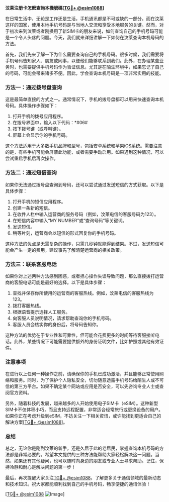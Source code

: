 **汶莱注册卡怎麽查詢本機號碼[[TG💪+ @esim1088](https://t.me/s/esim1088)]**

在日常生活中，无论是工作还是生活，手机通讯都是不可或缺的一部分。而在汶莱这样的国家，使用本地手机号码是与当地人交流和享受本地服务的关键。然而，对于初次来到汶莱或者刚换用了新SIM卡的朋友来说，如何查询自己的手机号码可能是一个令人头疼的问题。今天，我们就来详细讲解一下如何在汶莱查询本机号码的方法。

首先，我们先来了解一下为什么需要查询自己的手机号码。很多时候，我们需要将手机号码告知家人、朋友或同事，以便他们能够联系到我们。此外，在办理某些业务时，也需要提供手机号码作为验证信息。尤其是在陌生环境中，如果忘记了自己的号码，可能会带来诸多不便。因此，学会查询本机号码是一项非常实用的技能。

### 方法一：通过拨号盘查询

这是最简单直接的方式之一。通常情况下，手机的拨号盘都可以用来快速查询本机号码。具体操作步骤如下：

1. 打开手机的拨号应用程序。
2. 在拨号界面中，输入以下代码：*#06#
3. 按下拨号键（或呼叫键）。
4. 屏幕上会显示你的手机号码。

这个方法适用于大多数手机品牌和型号，包括安卓系统和苹果iOS系统。需要注意的是，有些手机可能会屏蔽此功能，或者需要手动启用。如果遇到这种情况，可以尝试重启手机后再次操作。

### 方法二：通过短信查询

如果你无法通过拨号盘查询到号码，还可以尝试通过发送短信的方式获取。以下是具体步骤：

1. 打开手机的短信应用程序。
2. 创建一条新的短信。
3. 在收件人栏中输入运营商的服务号码（例如，汶莱电信的客服号码为123）。
4. 在短信内容中输入“MY NUMBER”或“查询号码”等关键词。
5. 发送短信。
6. 稍等片刻，运营商会以短信的形式回复你的手机号码。

这种方法的优点是无需复杂的操作，只需几秒钟就能得到结果。不过，发送短信可能会产生一定的费用，建议事先了解清楚运营商的相关政策。

### 方法三：联系客服电话

如果你对上述两种方法感到困惑，或者担心操作失误导致问题，那么直接拨打运营商的客服电话可能是最好的选择。以下是具体步骤：

1. 查找并保存你所使用的运营商的客服热线。例如，汶莱电信的客服热线为123。
2. 拨打客服热线。
3. 根据语音提示选择人工服务。
4. 向客服人员说明情况，请求帮助查询你的手机号码。
5. 客服人员会核实你的身份后，将号码告知你。

这种方法的优势在于专业性和可靠性，但可能会花费更多的时间等待客服接听电话。此外，某些情况下可能需要提供额外的身份证明文件，比如护照或其他有效证件。

### 注意事项

在进行以上任何一种操作之前，请确保你的手机已成功激活，并且能够正常使用网络和服务。同时，为了保护个人隐私安全，切勿随意透露手机号码给陌生人或不可信的第三方平台。如果不确定某个网站或应用是否安全，可以先咨询专业人士或查阅官方资料。

另外，随着科技的发展，越来越多的人开始使用电子SIM卡（eSIM）。这种新型SIM卡不仅体积小巧，而且支持远程配置，非常适合经常旅行或更换设备的用户。如果你正在考虑升级到eSIM，不妨关注一下相关资讯，或许能找到更适合自己的解决方案[[TG💪+ @esim1088](https://t.me/s/esim1088)]。

### 总结

总之，无论你是刚到汶莱的新手，还是久居于此的老居民，掌握查询本机号码的方法都是非常必要的。希望本文提供的三种方法能帮助大家轻松解决这一问题。当然，如果还有其他疑问，也可以随时向身边的朋友或专业人士寻求帮助。记住，保持冷静和耐心是解决问题的第一步！

最后，再次提醒大家关注[TG💪+ @esim1088](https://t.me/s/esim1088)，了解更多关于通信领域的最新动态和技术知识。祝大家都能顺利找到自己的手机号码，畅享便捷的通讯体验！

[[TG💪+ @esim1088](https://t.me/s/esim1088) ![Image](https://i.postimg.cc/4NQfJmqS/Snipaste-2025-05-13-00-14-12.png)]